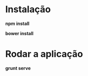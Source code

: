 # Instalação
**<p>npm install</p>**
**<p>bower install</p>**

# Rodar a aplicação
**<p>grunt serve</p>**
